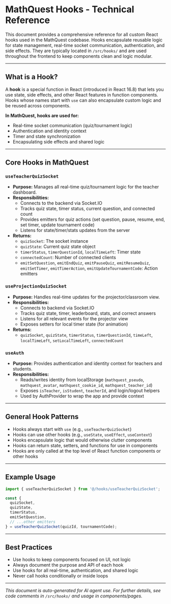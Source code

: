 # MathQuest Hooks - Technical Reference

This document provides a comprehensive reference for all custom React hooks used in the MathQuest codebase. Hooks encapsulate reusable logic for state management, real-time socket communication, authentication, and side effects. They are typically located in `/src/hooks/` and are used throughout the frontend to keep components clean and logic modular.

---

## What is a Hook?
A **hook** is a special function in React (introduced in React 16.8) that lets you use state, side effects, and other React features in function components. Hooks whose names start with `use` can also encapsulate custom logic and be reused across components.

**In MathQuest, hooks are used for:**
- Real-time socket communication (quiz/tournament logic)
- Authentication and identity context
- Timer and state synchronization
- Encapsulating side effects and shared logic

---

## Core Hooks in MathQuest

### `useTeacherQuizSocket`
- **Purpose:** Manages all real-time quiz/tournament logic for the teacher dashboard.
- **Responsibilities:**
  - Connects to the backend via Socket.IO
  - Tracks quiz state, timer status, current question, and connected count
  - Provides emitters for quiz actions (set question, pause, resume, end, set timer, update tournament code)
  - Listens for state/timer/stats updates from the server
- **Returns:**
  - `quizSocket`: The socket instance
  - `quizState`: Current quiz state object
  - `timerStatus`, `timerQuestionId`, `localTimeLeft`: Timer state
  - `connectedCount`: Number of connected clients
  - `emitSetQuestion`, `emitEndQuiz`, `emitPauseQuiz`, `emitResumeQuiz`, `emitSetTimer`, `emitTimerAction`, `emitUpdateTournamentCode`: Action emitters

### `useProjectionQuizSocket`
- **Purpose:** Handles real-time updates for the projector/classroom view.
- **Responsibilities:**
  - Connects to backend via Socket.IO
  - Tracks quiz state, timer, leaderboard, stats, and correct answers
  - Listens for all relevant events for the projector view
  - Exposes setters for local timer state (for animation)
- **Returns:**
  - `quizSocket`, `quizState`, `timerStatus`, `timerQuestionId`, `timeLeft`, `localTimeLeft`, `setLocalTimeLeft`, `connectedCount`

### `useAuth`
- **Purpose:** Provides authentication and identity context for teachers and students.
- **Responsibilities:**
  - Reads/writes identity from localStorage (`mathquest_pseudo`, `mathquest_avatar`, `mathquest_cookie_id`, `mathquest_teacher_id`)
  - Exposes `isTeacher`, `isStudent`, `teacherId`, and login/logout helpers
  - Used by AuthProvider to wrap the app and provide context

---

## General Hook Patterns
- Hooks always start with `use` (e.g., `useTeacherQuizSocket`)
- Hooks can use other hooks (e.g., `useState`, `useEffect`, `useContext`)
- Hooks encapsulate logic that would otherwise clutter components
- Hooks can return state, setters, and functions for use in components
- Hooks are only called at the top level of React function components or other hooks

---

## Example Usage

```typescript
import { useTeacherQuizSocket } from '@/hooks/useTeacherQuizSocket';

const {
  quizSocket,
  quizState,
  timerStatus,
  emitSetQuestion,
  // ...other emitters
} = useTeacherQuizSocket(quizId, tournamentCode);
```

---

## Best Practices
- Use hooks to keep components focused on UI, not logic
- Always document the purpose and API of each hook
- Use hooks for all real-time, authentication, and shared logic
- Never call hooks conditionally or inside loops

---

*This document is auto-generated for AI agent use. For further details, see code comments in `/src/hooks/` and usage in components/pages.*
